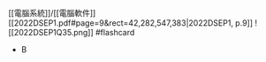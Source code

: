 [[電腦系統]]/[[電腦軟件]]
[[2022DSEP1.pdf#page=9&rect=42,282,547,383|2022DSEP1, p.9]]
![[2022DSEP1Q35.png]] #flashcard 
- B
<!--ID: 1730701092359-->


